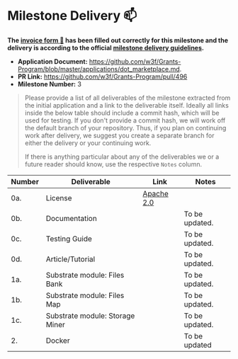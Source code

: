 # Milestone Delivery :mailbox:

**The [invoice form :pencil:](https://docs.google.com/forms/d/e/1FAIpQLSfmNYaoCgrxyhzgoKQ0ynQvnNRoTmgApz9NrMp-hd8mhIiO0A/viewform) has been filled out correctly for this milestone and the delivery is according to the official [milestone delivery guidelines](https://github.com/w3f/Grants-Program/blob/master/docs/milestone-deliverables-guidelines.md).**  

* **Application Document:** https://github.com/w3f/Grants-Program/blob/master/applications/dot_marketplace.md. 
* **PR Link:** https://github.com/w3f/Grants-Program/pull/496
* **Milestone Number:** 3

> Please provide a list of all deliverables of the milestone extracted from the initial application and a link to the deliverable itself. Ideally all links inside the below table should include a commit hash, which will be used for testing. If you don't provide a commit hash, we will work off the default branch of your repository. Thus, if you plan on continuing work after delivery, we suggest you create a separate branch for either the delivery or your continuing work. 
>
> If there is anything particular about any of the deliverables we or a future reader should know, use the respective `Notes` column.

| Number | Deliverable                     | Link                                                         | Notes                                                        |
| ------ | ------------------------------- | ------------------------------------------------------------ | ------------------------------------------------------------ |
| 0a.    | License                         | [Apache 2.0](https://github.com/) |                                                              |
| 0b.    | Documentation                   | [](https://github.com/) | To be updated. |
| 0c.    | Testing Guide                   | [](https://github.com/) | To be updated. |
| 0d.    | Article/Tutorial                | [](https://github.com/) | To be updated. |
| 1a.    | Substrate module: Files Bank    | [](https://github.com/) | To be updated. |
| 1b.    | Substrate module: Files Map     | [](https://github.com/) | To be updated. |
| 1c.    | Substrate module: Storage Miner | [](https://github.com/) | To be updated. |
| 2.     | Docker                          | [](https://github.com/) |  To be updated |

